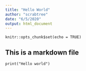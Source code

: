 ```yaml
---
title: "Hello World"
author: "scrabtree"
date: "6/5/2020"
output: html_document
---
```


```{r setup, include=FALSE}
knitr::opts_chunk$set(echo = TRUE)
```

## This is a markdown file


```{r}
print("Hello world")
```

